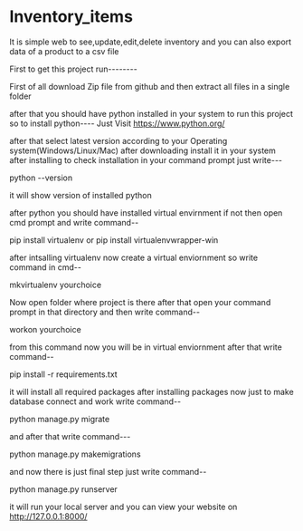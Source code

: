 # Inventory_items
It is simple web to see,update,edit,delete inventory and you can also export data of a product to a csv file

First to get this project run--------

First of all download Zip file from github and then extract all files in a single folder

after that you should have python installed in your system to run this project so to install python----
Just Visit https://www.python.org/

after that select latest version according to your Operating system(Windows/Linux/Mac)
after downloading install it in your system after installing to check installation in your command prompt just write---

python --version

it will show version of installed python

after python you should have installed virtual envirnment if not then open cmd prompt and write command--

pip install virtualenv
or
pip install virtualenvwrapper-win

after intsalling virtualenv now create a virtual enviornment so write command in cmd--

mkvirtualenv yourchoice
 
Now open folder where project is there after that open your command prompt in that directory and then write command--

workon yourchoice

from this command now you will be in virtual enviornment after that write command--

pip install -r requirements.txt

it will install all required packages after installing packages now just to make database connect and work write command--

python manage.py migrate

and after that write command---

python manage.py makemigrations

and now there is just final step just write command--

python manage.py runserver

it will run your local server and you can view your website on http://127.0.0.1:8000/
